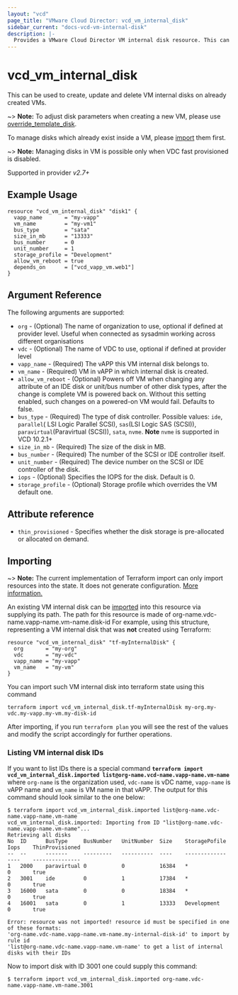 ```yaml
---
layout: "vcd"
page_title: "VMware Cloud Director: vcd_vm_internal_disk"
sidebar_current: "docs-vcd-vm-internal-disk"
description: |-
  Provides a VMware Cloud Director VM internal disk resource. This can be used to create and delete VM internal disks.
---
```


# vcd\_vm\_internal\_disk

This can be used to create, update and delete VM internal disks on already created VMs.

~> **Note:** To adjust disk parameters when creating a new VM, please use [override_template_disk](/docs/providers/vcd/r/vapp_vm.html#override-template-disk).

To manage disks which already exist inside a VM, please [import](#importing) them first.

~> **Note:** Managing disks in VM is possible only when VDC fast provisioned is disabled.

Supported in provider *v2.7+*

## Example Usage

```hcl
resource "vcd_vm_internal_disk" "disk1" {
  vapp_name       = "my-vapp"
  vm_name         = "my-vm1"
  bus_type        = "sata"
  size_in_mb      = "13333"
  bus_number      = 0
  unit_number     = 1
  storage_profile = "Development"
  allow_vm_reboot = true
  depends_on      = ["vcd_vapp_vm.web1"]
}
```

## Argument Reference

The following arguments are supported:

* `org` - (Optional) The name of organization to use, optional if defined at provider level. Useful when connected as sysadmin working across different organisations
* `vdc` - (Optional) The name of VDC to use, optional if defined at provider level
* `vapp_name` - (Required) The vAPP this VM internal disk belongs to.
* `vm_name` - (Required) VM in vAPP in which internal disk is created.
* `allow_vm_reboot` - (Optional) Powers off VM when changing any attribute of an IDE disk or unit/bus number of other disk types, after the change is complete VM is powered back on. Without this setting enabled, such changes on a powered-on VM would fail. Defaults to false.
* `bus_type` - (Required) The type of disk controller. Possible values: `ide`, `parallel`( LSI Logic Parallel SCSI), `sas`(LSI Logic SAS (SCSI)), `paravirtual`(Paravirtual (SCSI)), `sata`, `nvme`. **Note** `nvme` is supported in VCD 10.2.1+
* `size_in_mb` - (Required) The size of the disk in MB. 
* `bus_number` - (Required) The number of the SCSI or IDE controller itself.
* `unit_number` - (Required) The device number on the SCSI or IDE controller of the disk.
* `iops` - (Optional) Specifies the IOPS for the disk. Default is 0.
* `storage_profile` - (Optional) Storage profile which overrides the VM default one.

## Attribute reference

* `thin_provisioned` - Specifies whether the disk storage is pre-allocated or allocated on demand.

## Importing

~> **Note:** The current implementation of Terraform import can only import resources into the state. It does not generate
configuration. [More information.][docs-import]

An existing VM internal disk can be [imported][docs-import] into this resource via supplying its path.
The path for this resource is made of org-name.vdc-name.vapp-name.vm-name.disk-id
For example, using this structure, representing a VM internal disk that was **not** created using Terraform:

```hcl
resource "vcd_vm_internal_disk" "tf-myInternalDisk" {
  org       = "my-org"
  vdc       = "my-vdc"
  vapp_name = "my-vapp"
  vm_name   = "my-vm"
}
```

You can import such VM internal disk into terraform state using this command

```
terraform import vcd_vm_internal_disk.tf-myInternalDisk my-org.my-vdc.my-vapp.my-vm.my-disk-id
```

[docs-import]:https://www.terraform.io/docs/import/

After importing, if you run `terraform plan` you will see the rest of the values and modify the script accordingly for
further operations.

### Listing VM internal disk IDs

If you want to list IDs there is a special command **`terraform import vcd_vm_internal_disk.imported list@org-name.vcd-name.vapp-name.vm-name`**
where `org-name` is the organization used, `vdc-name` is vDC name, `vapp-name` is vAPP name and `vm_name` is VM name in that vAPP.
The output for this command should look similar to the one below:

```shell
$ terraform import vcd_vm_internal_disk.imported list@org-name.vdc-name.vapp-name.vm-name
vcd_vm_internal_disk.imported: Importing from ID "list@org-name.vdc-name.vapp-name.vm-name"...
Retrieving all disks
No	ID	    BusType		BusNumber	UnitNumber	Size	StoragePofile	Iops	ThinProvisioned
--	--	    -------		---------	----------	----	-------------	----	---------------
1	2000	paravirtual	0		    0		    16384	*               0	    true
2	3001	ide	     	0		    1		    17384	*               0	    true
3	16000	sata		0		    0		    18384	*               0	    true
4	16001	sata		0		    1		    13333	Development     0	    true

Error: resource was not imported! resource id must be specified in one of these formats:
'org-name.vdc-name.vapp-name.vm-name.my-internal-disk-id' to import by rule id
'list@org-name.vdc-name.vapp-name.vm-name' to get a list of internal disks with their IDs

```

Now to import disk with ID 3001 one could supply this command:

```shell
$ terraform import vcd_vm_internal_disk.imported org-name.vdc-name.vapp-name.vm-name.3001
```
